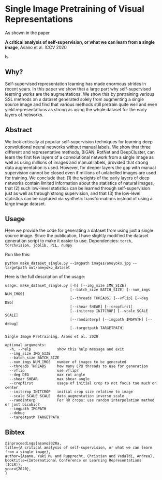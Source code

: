 # Single Image Pretraining of Visual Representations

As shown in the paper 

**A critical analysis of self-supervision, or what we can learn from a single image**, Asano et al. ICCV 2020


ls
## Why?
Self-supervised representation learning has made enormous strides in recent years.
In this paper we show that a large part why self-supervised learning works are the augmentations.
We show this by pretraining various SSL methods on a dataset generated solely from augmenting a single source image 
and find that various methods still pretrain quite well and even yield representations as strong as using the whole dataset for the early layers of networks.


## Abstract
We look critically at popular self-supervision techniques for learning deep convolutional neural networks without manual labels. We show that three different and representative methods, BiGAN, RotNet and DeepCluster, can learn the first few layers of a convolutional network from a single image as well as using millions of images and manual labels, provided that strong data augmentation is used. However, for deeper layers the gap with manual supervision cannot be closed even if millions of unlabelled images are used for training. We conclude that: (1) the weights of the early layers of deep networks contain limited information about the statistics of natural images, that (2) such low-level statistics can be learned through self-supervision just as well as through strong supervision, and that (3) the low-level statistics can be captured via synthetic transformations instead of using a large image dataset.
 
## Usage
Here we provide the code for generating a dataset from using just a single source image.
Since the publication, I have slightly modified the dataset generation script to make it easier to use.
Dependencies: `torch, torchvision, joblib, PIL, numpy`  

Run like this:
```
python make_dataset_single.py --imgpath images/ameyoko.jpg --targetpath out/ameyoko_dataset
```

Here is the full description of the usage:
```
usage: make_dataset_single.py [-h] [--img_size IMG_SIZE]
                              [--batch_size BATCH_SIZE] [--num_imgs NUM_IMGS]
                              [--threads THREADS] [--vflip] [--deg DEG]
                              [--shear SHEAR] [--cropfirst]
                              [--initcrop INITCROP] [--scale SCALE SCALE]
                              [--randinterp] [--imgpath IMGPATH] [--debug]
                              [--targetpath TARGETPATH]

Single Image Pretraining, Asano et al. 2020

optional arguments:
  -h, --help            show this help message and exit
  --img_size IMG_SIZE
  --batch_size BATCH_SIZE
  --num_imgs NUM_IMGS   number of images to be generated
  --threads THREADS     how many CPU threads to use for generation
  --vflip               use vflip?
  --deg DEG             max rot angle
  --shear SHEAR         max shear angle
  --cropfirst           usage of initial crop to not focus too much on center
  --initcrop INITCROP   initial crop size relative to image
  --scale SCALE SCALE   data augmentation inverse scale
  --randinterp          For RR crops: use random interpolation method or just bicubic?
  --imgpath IMGPATH
  --debug
  --targetpath TARGETPATH
```

## Bibtex
```
@inproceedings{asano2020a,
title={A critical analysis of self-supervision, or what we can learn from a single image},
author={Asano, Yuki M. and Rupprecht, Christian and Vedaldi, Andrea},
booktitle={International Conference on Learning Representations (ICLR)},
year={2020},
}
```